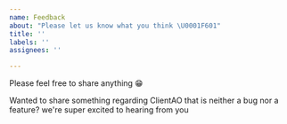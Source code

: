 ```yaml
---
name: Feedback
about: "Please let us know what you think \U0001F601"
title: ''
labels: ''
assignees: ''

---
```


Please feel free to share anything 😁

Wanted to share something regarding ClientAO that is neither a bug nor a feature? we're super excited to hearing from you
